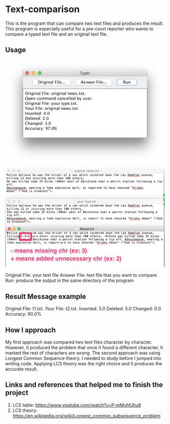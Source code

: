 # Text-comparison
This is the program that can compare two text files and produces the result. This program is especially useful for a pre-court reporter who wants to compare a typed text file and an original text file.  

## Usage
![Alt text](/imagesForReadMe/program.png?raw=true "Program")

![Alt text](/imagesForReadMe/result.jpg?raw=true "result txt file")

Original File: your text file
Answer File: text file that you want to compare
Run: produce the output in the same directory of the program 

## Result Message example
Original File: t1.txt.
Your File: t2.txt.
Inserted: 5.0
Deleted: 5.0
Changed: 0.0
Accuracy: 90.0%

## How I approach
My first approach was compared two text files character by character. However, it produced the problem that once it found a different character, It marked the rest of characters are wrong. 
The second approach was using Longest Common Sequence theory. I needed to study before I jumped into writing code. 
Applying LCS theory was the right choice and it produces the accurate result. 

## Links and references that helped me to finish the project 
1. LCS table: https://www.youtube.com/watch?v=P-mMvhfJhu8
2. LCS theory: https://en.wikipedia.org/wiki/Longest_common_subsequence_problem



